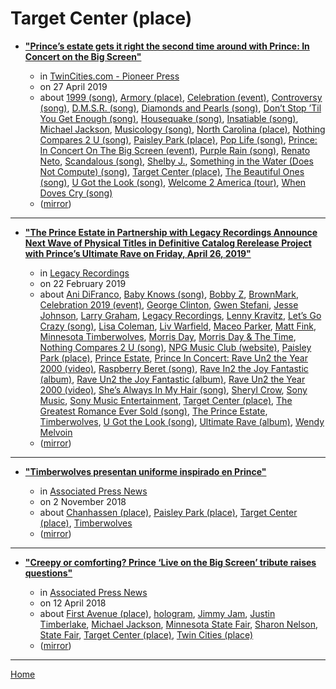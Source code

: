 # Target Center (place)

 - [**"Prince’s estate gets it right the second time around with Prince: In Concert on the Big Screen"**](https://www.twincities.com/2019/04/27/princes-estate-gets-it-right-the-second-time-around-with-prince-in-concert-on-the-big-screen/)

    - in [TwinCities.com - Pioneer Press](https://www.twincities.com/)
    - on 27 April 2019
    - about [1999 (song)](../../../topics/song/1999/index.md), [Armory (place)](../../../topics/place/armory/index.md), [Celebration (event)](../../../topics/event/celebration/index.md), [Controversy (song)](../../../topics/song/controversy/index.md), [D.M.S.R. (song)](../../../topics/song/d-m-s-r/index.md), [Diamonds and Pearls (song)](../../../topics/song/diamonds-and-pearls/index.md), [Don’t Stop ’Til You Get Enough (song)](../../../topics/song/don-t-stop-til-you-get-enough/index.md), [Housequake (song)](../../../topics/song/housequake/index.md), [Insatiable (song)](../../../topics/song/insatiable/index.md), [Michael Jackson](../../../topics/michael-jackson/index.md), [Musicology (song)](../../../topics/song/musicology/index.md), [North Carolina (place)](../../../topics/place/north-carolina/index.md), [Nothing Compares 2 U (song)](../../../topics/song/nothing-compares-2-u/index.md), [Paisley Park (place)](../../../topics/place/paisley-park/index.md), [Pop Life (song)](../../../topics/song/pop-life/index.md), [Prince: In Concert On The Big Screen (event)](../../../topics/event/prince-in-concert-on-the-big-screen/index.md), [Purple Rain (song)](../../../topics/song/purple-rain/index.md), [Renato Neto](../../../topics/renato-neto/index.md), [Scandalous (song)](../../../topics/song/scandalous/index.md), [Shelby J.](../../../topics/shelby-j/index.md), [Something in the Water (Does Not Compute) (song)](../../../topics/song/something-in-the-water-does-not-compute/index.md), [Target Center (place)](../../../topics/place/target-center/index.md), [The Beautiful Ones (song)](../../../topics/song/the-beautiful-ones/index.md), [U Got the Look (song)](../../../topics/song/u-got-the-look/index.md), [Welcome 2 America (tour)](../../../topics/tour/welcome-2-america/index.md), [When Doves Cry (song)](../../../topics/song/when-doves-cry/index.md)
    - ([mirror](https://web.archive.org/web/*/https://www.twincities.com/2019/04/27/princes-estate-gets-it-right-the-second-time-around-with-prince-in-concert-on-the-big-screen/))

----

 - [**"The Prince Estate in Partnership with Legacy Recordings Announce Next Wave of Physical Titles in Definitive Catalog Rerelease Project with Prince’s Ultimate Rave on Friday, April 26, 2019"**](https://www.legacyrecordings.com/2019/02/22/the-prince-estate-in-partnership-with-legacy-recordings-announce-next-wave-of-physical-titles-cd-dvd-vinyl-in-definitive-catalog-rerelease-project-with-princes-ultimate-rave-on-friday-april-26-2/)

    - in [Legacy Recordings](https://www.legacyrecordings.com/)
    - on 22 February 2019
    - about [Ani DiFranco](../../../topics/ani-difranco/index.md), [Baby Knows (song)](../../../topics/song/baby-knows/index.md), [Bobby Z](../../../topics/bobby-z/index.md), [BrownMark](../../../topics/brownmark/index.md), [Celebration 2019 (event)](../../../topics/event/celebration-2019/index.md), [George Clinton](../../../topics/george-clinton/index.md), [Gwen Stefani](../../../topics/gwen-stefani/index.md), [Jesse Johnson](../../../topics/jesse-johnson/index.md), [Larry Graham](../../../topics/larry-graham/index.md), [Legacy Recordings](../../../topics/legacy-recordings/index.md), [Lenny Kravitz](../../../topics/lenny-kravitz/index.md), [Let’s Go Crazy (song)](../../../topics/song/let-s-go-crazy/index.md), [Lisa Coleman](../../../topics/lisa-coleman/index.md), [Liv Warfield](../../../topics/liv-warfield/index.md), [Maceo Parker](../../../topics/maceo-parker/index.md), [Matt Fink](../../../topics/matt-fink/index.md), [Minnesota Timberwolves](../../../topics/minnesota-timberwolves/index.md), [Morris Day](../../../topics/morris-day/index.md), [Morris Day & The Time](../../../topics/morris-day-the-time/index.md), [Nothing Compares 2 U (song)](../../../topics/song/nothing-compares-2-u/index.md), [NPG Music Club (website)](../../../topics/website/npg-music-club/index.md), [Paisley Park (place)](../../../topics/place/paisley-park/index.md), [Prince Estate](../../../topics/prince-estate/index.md), [Prince In Concert: Rave Un2 the Year 2000 (video)](../../../topics/video/prince-in-concert-rave-un2-the-year-2000/index.md), [Raspberry Beret (song)](../../../topics/song/raspberry-beret/index.md), [Rave In2 the Joy Fantastic (album)](../../../topics/album/rave-in2-the-joy-fantastic/index.md), [Rave Un2 the Joy Fantastic (album)](../../../topics/album/rave-un2-the-joy-fantastic/index.md), [Rave Un2 the Year 2000 (video)](../../../topics/video/rave-un2-the-year-2000/index.md), [She’s Always In My Hair (song)](../../../topics/song/she-s-always-in-my-hair/index.md), [Sheryl Crow](../../../topics/sheryl-crow/index.md), [Sony Music](../../../topics/sony-music/index.md), [Sony Music Entertainment](../../../topics/sony-music-entertainment/index.md), [Target Center (place)](../../../topics/place/target-center/index.md), [The Greatest Romance Ever Sold (song)](../../../topics/song/the-greatest-romance-ever-sold/index.md), [The Prince Estate](../../../topics/the-prince-estate/index.md), [Timberwolves](../../../topics/timberwolves/index.md), [U Got the Look (song)](../../../topics/song/u-got-the-look/index.md), [Ultimate Rave (album)](../../../topics/album/ultimate-rave/index.md), [Wendy Melvoin](../../../topics/wendy-melvoin/index.md)
    - ([mirror](https://web.archive.org/web/*/https://www.legacyrecordings.com/2019/02/22/the-prince-estate-in-partnership-with-legacy-recordings-announce-next-wave-of-physical-titles-cd-dvd-vinyl-in-definitive-catalog-rerelease-project-with-princes-ultimate-rave-on-friday-april-26-2/))

----

 - [**"Timberwolves presentan uniforme inspirado en Prince"**](https://apnews.com/article/8a44f3f7ab1a47ccbed3212746bb0202)

    - in [Associated Press News](https://apnews.com/)
    - on 2 November 2018
    - about [Chanhassen (place)](../../../topics/place/chanhassen/index.md), [Paisley Park (place)](../../../topics/place/paisley-park/index.md), [Target Center (place)](../../../topics/place/target-center/index.md), [Timberwolves](../../../topics/timberwolves/index.md)
    - ([mirror](https://web.archive.org/web/*/https://apnews.com/article/8a44f3f7ab1a47ccbed3212746bb0202))

----

 - [**"Creepy or comforting? Prince ‘Live on the Big Screen’ tribute raises questions"**](https://apnews.com/article/55a1b2a0cea44f2a97829aa08f8ad8c1)

    - in [Associated Press News](https://apnews.com/)
    - on 12 April 2018
    - about [First Avenue (place)](../../../topics/place/first-avenue/index.md), [hologram](../../../topics/hologram/index.md), [Jimmy Jam](../../../topics/jimmy-jam/index.md), [Justin Timberlake](../../../topics/justin-timberlake/index.md), [Michael Jackson](../../../topics/michael-jackson/index.md), [Minnesota State Fair](../../../topics/minnesota-state-fair/index.md), [Sharon Nelson](../../../topics/sharon-nelson/index.md), [State Fair](../../../topics/state-fair/index.md), [Target Center (place)](../../../topics/place/target-center/index.md), [Twin Cities (place)](../../../topics/place/twin-cities/index.md)
    - ([mirror](https://web.archive.org/web/*/https://apnews.com/article/55a1b2a0cea44f2a97829aa08f8ad8c1))

----

[Home](../index.md)
